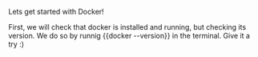 Lets get started with Docker!

First, we will check that docker is installed and running, but checking its version.
We do so by runnig {{docker --version}} in the terminal. Give it a try :)
